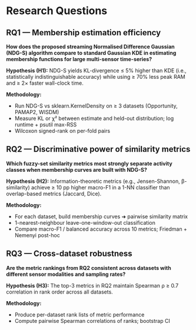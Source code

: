 # Research Questions

## RQ1 — Membership estimation efficiency

**How does the proposed streaming Normalised Difference Gaussian (NDG-S) algorithm compare to standard Gaussian KDE in estimating membership functions for large multi-sensor time-series?**

**Hypothesis (H1):** NDG-S yields KL-divergence ≤ 5% higher than KDE (i.e., statistically indistinguishable accuracy) while using ≥ 70% less peak RAM and ≥ 2× faster wall-clock time.

**Methodology:**
- Run NDG-S vs sklearn.KernelDensity on ≥ 3 datasets (Opportunity, PAMAP2, WISDM)
- Measure KL or χ² between estimate and held-out distribution; log runtime + psutil max-RSS
- Wilcoxon signed-rank on per-fold pairs

## RQ2 — Discriminative power of similarity metrics

**Which fuzzy-set similarity metrics most strongly separate activity classes when membership curves are built with NDG-S?**

**Hypothesis (H2):** Information-theoretic metrics (e.g., Jensen-Shannon, β-similarity) achieve ≥ 10 pp higher macro-F1 in a 1-NN classifier than overlap-based metrics (Jaccard, Dice).

**Methodology:**
- For each dataset, build membership curves ➜ pairwise similarity matrix
- 1-nearest-neighbour leave-one-window-out classification
- Compare macro-F1 / balanced accuracy across 10 metrics; Friedman + Nemenyi post-hoc

## RQ3 — Cross-dataset robustness

**Are the metric rankings from RQ2 consistent across datasets with different sensor modalities and sampling rates?**

**Hypothesis (H3):** The top-3 metrics in RQ2 maintain Spearman ρ ≥ 0.7 correlation in rank order across all datasets.

**Methodology:**
- Produce per-dataset rank lists of metric performance
- Compute pairwise Spearman correlations of ranks; bootstrap CI

